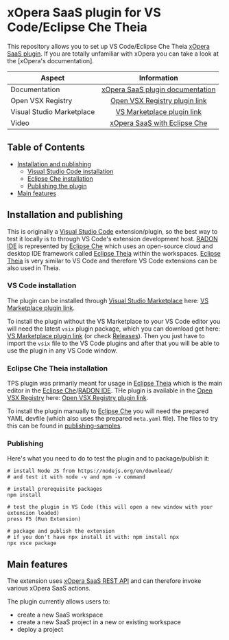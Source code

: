 # xOpera SaaS plugin for VS Code/Eclipse Che Theia
This repository allows you to set up VS Code/Eclipse Che Theia [xOpera SaaS plugin]. If you are totally unfamiliar with 
xOpera you can take a look at the [xOpera's documentation].

| Aspect                         | Information                               |
| ------------------------------ |:-----------------------------------------:|
| Documentation                  | [xOpera SaaS plugin documentation]        |
| Open VSX Registry              | [Open VSX Registry plugin link]           |
| Visual Studio Marketplace      | [VS Marketplace plugin link]              |
| Video                          | [xOpera SaaS with Eclipse Che]            | 

## Table of Contents
  - [Installation and publishing](#installation-and-publishing)
    - [Visual Studio Code installation](#vs-code-installation)
    - [Eclipse Che installation](#eclipse-che-theia-installation)
    - [Publishing the plugin](#publishing)
  - [Main features](#main-features)

## Installation and publishing
This is originally a [Visual Studio Code] extension/plugin, so the best way to test it locally is to through VS Code's 
extension development host. [RADON IDE] is represented by [Eclipse Che] which uses an open-source cloud and desktop IDE 
framework called [Eclipse Theia] within the workspaces. [Eclipse Theia] is very similar to VS Code and therefore VS 
Code extensions can be also used in Theia.

### VS Code installation
The plugin can be installed through [Visual Studio Marketplace] here: [VS Marketplace plugin link].

To install the plugin without the VS Marketplace to your VS Code editor you will need the latest `vsix` plugin package, 
which you can download get here: [VS Marketplace plugin link] (or check [Releases]). Then you just have to import the 
`vsix` file to the VS Code plugins and after that you will be able to use the plugin in any VS Code window.

### Eclipse Che Theia installation
TPS plugin was primarily meant for usage in [Eclipse Theia] which is the main editor in the [Eclipse Che]/[RADON IDE]. 
THe plugin is available in the [Open VSX Registry] here: [Open VSX Registry plugin link].

To install the plugin manually to [Eclipse Che] you will need the prepared YAML devfile (which also uses the prepared 
`meta.yaml` file). The files to try this can be found in [publishing-samples](./publishing-examples).

### Publishing
Here's what you need to do to test the plugin and to package/publish it:

```console
# install Node JS from https://nodejs.org/en/download/
# and test it with node -v and npm -v command

# install prerequisite packages
npm install

# test the plugin in VS Code (this will open a new window with your extension loaded)
press F5 (Run Extension)

# package and publish the extension
# if you don't have npx install it with: npm install npx
npx vsce package
```

## Main features
The extension uses [xOpera SaaS REST API] and can therefore invoke various xOpera SaaS actions. 

The plugin currently allows users to:

- create a new SaaS workspace
- create a new SaaS project in a new or existing workspace
- deploy a project

[xOpera SaaS plugin]: https://xlab-si.github.io/xopera-docs/saas.html#eclipse-che-vs-code-plugin-for-xopera-saas
[xOpera documentation]: https://xlab-si.github.io/xopera-docs/
[xOpera SaaS plugin documentation]: https://xlab-si.github.io/xopera-docs/saas.html#eclipse-che-vs-code-plugin-for-xopera-saas
[Open VSX Registry plugin link]: https://open-vsx.org/extension/xlab/xopera-saas
[VS Marketplace plugin link]: https://marketplace.visualstudio.com/items?itemName=xlab.xopera-saas
[xOpera SaaS with Eclipse Che]: https://www.youtube.com/watch?v=SIiLOe5dSqc 
[RADON IDE]: https://github.com/radon-h2020/radon-ide
[Eclipse Che]: https://www.eclipse.org/che
[Eclipse Theia]: https://theia-ide.org
[Visual Studio Code]: https://code.visualstudio.com
[Visual Studio Marketplace]: https://marketplace.visualstudio.com/
[Releases]: https://github.com/xlab-si/radon-xopera-saas-plugin/releases
[Open VSX Registry]: https://open-vsx.org/
[xOpera SaaS REST API]: https://xlab-si.github.io/xopera-docs/saas.html#saas-api

